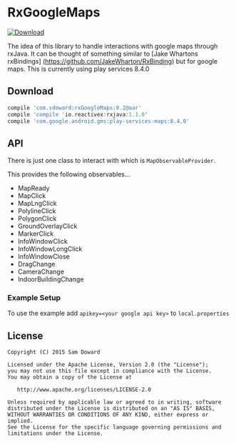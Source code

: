 # RxGoogleMaps

[ ![Download](https://api.bintray.com/packages/sddoward/RxGoogleMaps/RxGoogleMaps/images/download.svg) ](https://bintray.com/sddoward/RxGoogleMaps/RxGoogleMaps/_latestVersion)

The idea of this library to handle interactions with google maps through rxJava. It can be thought of something similar to [Jake Whartons rxBindings] (https://github.com/JakeWharton/RxBinding) but for google maps. This is currently using play services 8.4.0

## Download

```groovy
compile 'com.sdoward:rxGoogleMaps:0.2@aar'
compile 'compile 'io.reactivex:rxjava:1.1.0'
compile 'com.google.android.gms:play-services-maps:8.4.0'
```

## API

There is just one class to interact with which is `MapObservableProvider`.

This provides the following observables...
 - MapReady
 - MapClick
 - MapLngClick
 - PolylineClick
 - PolygonClick
 - GroundOverlayClick
 - MarkerClick
 - InfoWindowClick
 - InfoWindowLongClick
 - InfoWindowClose
 - DragChange
 - CameraChange
 - IndoorBuildingChange

### Example Setup 

To use the example add `apikey=<your google api key>` to `local.properties` 

License
-------

    Copyright (C) 2015 Sam Doward

    Licensed under the Apache License, Version 2.0 (the "License");
    you may not use this file except in compliance with the License.
    You may obtain a copy of the License at

       http://www.apache.org/licenses/LICENSE-2.0

    Unless required by applicable law or agreed to in writing, software
    distributed under the License is distributed on an "AS IS" BASIS,
    WITHOUT WARRANTIES OR CONDITIONS OF ANY KIND, either express or implied.
    See the License for the specific language governing permissions and
    limitations under the License.
